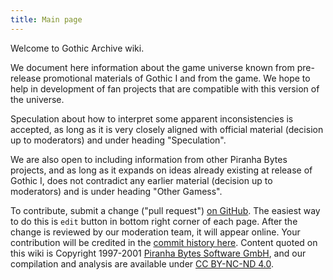 ```yaml
---
title: Main page
---
```

Welcome to Gothic Archive wiki. 

We document here information about the game universe known from pre-release promotional materials of Gothic I and from the game. We hope to help in development of fan projects that are compatible with this version of the universe.

Speculation about how to interpret some apparent inconsistencies is accepted, as long as it is very closely aligned with official material (decision up to moderators) and under heading "Speculation".

We are also open to including information from other Piranha Bytes projects, and as long as it expands on ideas already existing at release of Gothic I, does not contradict any earlier material (decision up to moderators) and is under heading "Other Gamess".

To contribute, submit a change ("pull request") [on GitHub](https://github.com/phoenixTales/wiki.gothicarchive.org). The easiest way to do this is `edit` button in bottom right corner of each page. After the change is reviewed by our moderation team, it will appear online. Your contribution will be credited in the [commit history here](https://github.com/PhoenixTales/wiki.gothicarchive.org/commits/main). Content quoted on this wiki is Copyright 1997-2001 [Piranha Bytes Software GmbH](https://piranha-bytes.com/), and our compilation and analysis are available under [CC BY-NC-ND 4.0](https://creativecommons.org/licenses/by-nc-nd/4.0/).
